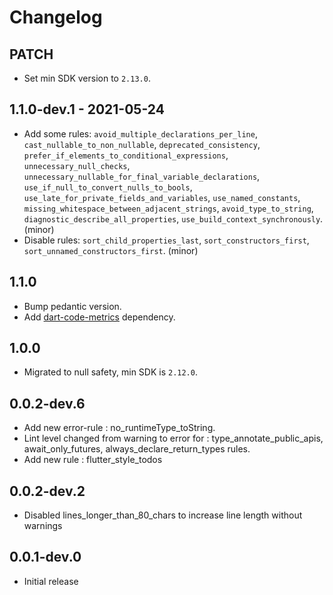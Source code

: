 # Changelog

## PATCH

* Set min SDK version to `2.13.0`.

## 1.1.0-dev.1 - 2021-05-24

* Add some rules: `avoid_multiple_declarations_per_line`, `cast_nullable_to_non_nullable`, `deprecated_consistency`, `prefer_if_elements_to_conditional_expressions`, `unnecessary_null_checks`, `unnecessary_nullable_for_final_variable_declarations`, `use_if_null_to_convert_nulls_to_bools`, `use_late_for_private_fields_and_variables`, `use_named_constants`, `missing_whitespace_between_adjacent_strings`, `avoid_type_to_string`, `diagnostic_describe_all_properties`, `use_build_context_synchronously`. (minor)
* Disable rules: `sort_child_properties_last`, `sort_constructors_first`, `sort_unnamed_constructors_first`. (minor)

## 1.1.0

* Bump pedantic version.
* Add [dart-code-metrics](https://pub.dev/packages/dart_code_metrics) dependency.

## 1.0.0

* Migrated to null safety, min SDK is `2.12.0`.

## 0.0.2-dev.6

* Add new error-rule : no_runtimeType_toString.
* Lint level changed from warning to error for : type_annotate_public_apis, await_only_futures, always_declare_return_types rules.
* Add new rule : flutter_style_todos

## 0.0.2-dev.2

* Disabled lines_longer_than_80_chars to increase line length without warnings

## 0.0.1-dev.0

* Initial release
